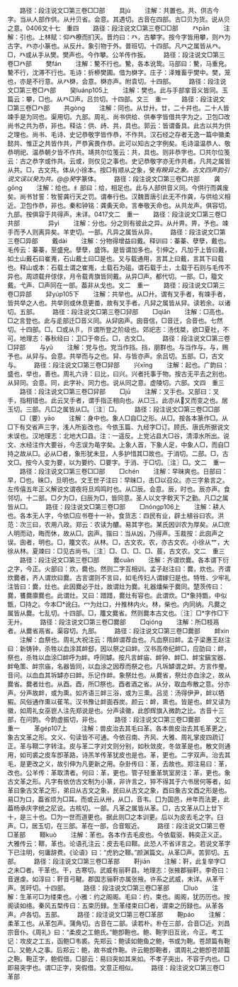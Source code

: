 <!-- { "loadSidebar": true } -->
　　路径：段注说文□第三卷□□部
　　具jù
　　注解：共置也。共、供古今字。当从人部作供。从廾贝省。会意。其遇切。古音在四部。古□贝为货。说从贝之意。0406文十七　重四
　　路径：段注说文□第三卷□□部
　　癶pān
　　注解：引也。上林赋：仰癶橑而扪天。晋灼曰：癶，古攀字。按今字皆用攀，则癶为古字。癶亦小篆也。从反廾。象引物于外。普班切。十四部。凡癶之属皆从癶。□，癶或从手从樊。樊声也。今作攀。公羊传作扳。
　　路径：段注说文□第三卷□癶部
　　樊fán
　　注解：驇不行也。驇，各本讹鸷。马部曰：驇，马重皃。驇不行，沈滞不行也。毛诗：折桺樊圃。借为棥字。庄子：泽雉畜乎樊中。樊，笼也，亦是不行意。从癶棥，会意。棥亦声。附袁切。十四部。
　　路径：段注说文□第三卷□癶部
　　奱luánp105上
　　注解：樊也。此与手部挛音义皆同。玉篇云：攀，□也。从癶□声。吕贠切。十四部。文三　重一
　　路径：段注说文□第三卷□癶部
　　共ɡònɡ
　　注解：同也。从廿廾。廿，二十幷也。二十人皆竦手是为同也。渠用切。九部。周礼、尚书供给、供奉字皆借共字为之。卫包□改尚书之共为恭，非也。释诂：供、歭、共，具也。郭云：皆谓备具。此古以共为供之理也。尚书、毛诗、史记恭敬字皆作恭，不作共。汉石经之存者无逸一篇中徽柔懿共、惟正之共皆作共，严恭寅畏作恭。此可以知古之字例矣。毛诗温温恭人、敬恭明祀、温恭朝夕皆不作共。靖共尔位笺云：共，具也。则非恭字也。□共尔位笺云：古之恭字或作共。云或，则仅见之事也。史记恭敬字亦无作共者。凡共之属皆从共。□，古文共。体从小徐本。按□有顺从之象，癸*有睽异之象。古文四声韵引说文误以癸为共。@@癸*字篆体。
　　路径：段注说文□第三卷□共部
　　龚ɡōnɡ
　　注解：给也。纟部曰：给，相足也。此与人部供音义同。今供行而龚废矣。尚书甘誓：牧誓龚行天之罚。谓奉行也。汉魏晋唐引此无不作龚，与供给义相近。卫包作恭，非也。秦和钟铭：龚夤天命。言奉敬天命也。从共龙声。俱容切。九部。按俱容于共得声。未详。0417文二　重一
　　路径：段注说文□第三卷□共部
　　
　　异yì
　　注解：分也。分之则有彼此之异。从廾畀。畀，予也。竦手而予人则离异矣。羊吏切。一部。凡异之属皆从异。
　　路径：段注说文□第三卷□异部
　　戴dài
　　注解：分物得增益曰戴。释训曰：蓁蓁、孽孽，戴也。毛传云：蓁蓁，至盛皃。孽孽，盛饰。是皆谓加多也。引伸之，凡加于上皆曰戴，如土山戴石曰崔嵬，石山戴土曰□是也。又与载通用，言其上曰戴，言其下曰载也。释山或本：石载土谓之崔嵬，土载石为砠。谓石载于土，土载于石则与毛传不异也。周颂载弁俅俅，月令载靑旗皆同戴。从异□声。都代切。一部。□，籀文戴。弋声、□声同在一部。葢非从戈也。文二　重一
　　路径：段注说文□第三卷□异部
　　舁yúp105下
　　注解：共举也。从□廾。谓有叉手者，有竦手者，皆共举之人也。共举则或休息更畨，故有叉手者。凡舁之属皆从舁。读若余。以诸切。五部。
　　路径：段注说文□第三卷□舁部
　　□qiān
　　注解：□高也。□之言登也。此与辵部迁□音义同。从舁囟声。囱音信，□音迁，合音也。七然切。十四部。□，□或从卪。卪谓所登之阶级也。郊祀志：汤伐桀，欲□夏社，不可。地理志：春秋经曰：卫□于帝丘。□，古文□。
　　路径：段注说文□第三卷□舁部
　　与yǔ
　　注解：党与也。党当作挡。挡，朋群也。与当作与。与，赐予也。从舁与。会意。共举而与之也。舁、与皆亦声。余吕切。五部。□，古文与。
　　路径：段注说文□第三卷□舁部
　　兴xīnɡ
　　注解：起也。广韵曰：盛也，举也，善也。周礼六诗：曰比，曰兴。兴者托事于物。按古无平去之别也。从舁同。会意。同，此字补。同力也。说从同之意。虚陵切。六部。文四　重三
　　路径：段注说文□第三卷□舁部
　　□jū
　　注解：叉手也。又部曰：叉手，指相错也。此云叉手者，谓手指正相向也。从□彐。此亦从又而变之也。居玉切。三部。凡□之属皆从□。〖注〗□。
　　路径：段注说文□第三卷□□部
　　□（要）yāo
　　注解：身中也。象人□自□之形。从□。按各本篆作□。从□下有交省声三字，浅人所妄改也。今依玉篇、九经字□订。顾氏、唐氏所据说文未误也。汉地理志：北地大□县。注：一遥反。上党沾县大□谷，清漳水所出。说文、水经注作大要谷，今志误为黾字矣。上象人首，下象人足，中象人□，而自□持之故从□。必从□者，象形犹未显，人多护惜其□故也。于消切。二部。□，古文□。按今人变为要，以为要约、□要字。于消、于□切。〖注〗□。文二　重一
　　路径：段注说文□第三卷□□部
　　□chén
　　注解：早昧爽也。日部曰：早，□也。昧□，旦明也。文王世子注曰：早昧□，击□以召众。亦三字絫言之。左传僖五年正义解说文谓夜将旦鸡鸣时也。从□辰。会意。辰，时也。辰亦声。食邻切。十二部。□夕为□，臼辰为□，皆同意。圣人以文字敎天下之勤。凡□之属皆从□。
　　路径：段注说文□第三卷□部
　　□nónɡp106上
　　注解：耕人也。各本无人字，今依□应书卷十一补。食货志：四民有业，辟土植谷曰农。洪范：次三曰，农用八政。郑云：农读为醲。易其字也。某氏因训农为厚矣。从□庶人明而动，晦而休，故从□。囟声。锴曰：当从凶，乃得声。玉裁按：此囱声之误。囱者，明也。□，籒文农。从林。□，古文农。农，亦古文农。小徐从艹，大徐从林。夏竦曰：□见古尚书。〖注〗□、□、□、□、莀，古文农。文二　重三
　　路径：段注说文□第三卷□部
　　爨cuàn
　　注解：齐谓炊爨。各本谓下衍之字，今正。火部曰：炊，爨也。然则二字互相训。孟子赵注曰：爨，炊也。齐谓炊爨者，齐人谓炊曰爨。古言谓则不言曰，如毛传妇人谓嫁归是也。特牲、少牢礼注皆曰：爨，灶也。此因爨必于灶，故谓灶为爨。礼器燔柴于爨同。楚茨传曰：爨，饔爨廪爨也。此谓灶。又曰：踖踖，爨灶有容也。此谓炊。□*象持甑，中似甑，□持之。今本□*讹臼。冖为灶口，廾推林内火。林，柴也。内同纳。凡爨之属皆从爨。七乱切。十四部。□，籒文爨省。然则爨本古文也。〖注〗□*字作□下无廾。
　　路径：段注说文□第三卷□爨部
　　□qiónɡ
　　注解：所□枝鬲者。从爨省鬲省。渠容切。九部。
　　路径：段注说文□第三卷□爨部
　　衅xìn
　　注解：血祭也。周礼大祝注云：隋衅谓荐血也。凡血祭曰衅。孟子梁惠王赵注曰：新铸钟，杀牲以血涂其衅郄，因以祭之曰衅。汉书高帝纪衅□，应劭曰：衅，祭也，杀牲以血涂□衅呼为衅。呼同罅。按凡言衅庙、衅钟、衅□、衅宝鎭宝器、衅龟策、衅宗庙，名器皆同，以血涂之因荐而祭之也。凡坼罅谓之衅。方言作璺。音问。以血血其坼罅亦曰衅。乐记作衅。象祭灶也。从爨省，祭灶亦血涂之，故从爨省。爨者灶也。从酉。酉，所□祭也。酉者酒之省。从分，取血布散之意。分亦声。分声故衅，或为熏。如齐语三衅三浴，或为三熏。吕览：汤得伊尹，衅以牺豭。风俗通作熏以萑苇。汉书豫让衅面吞炭。颜云：衅，熏也。皆是也。衅又读为徽，如周礼女巫鬯人注先郑说是也。分声读徽，此卽辉旗入微韵之比。古音十三部，在问韵。今韵虚振切，非也。
　　路径：段注说文□第三卷□爨部
　　文三　重一
　　革ɡép107上
　　注解：兽皮治去其毛曰革。各本兽皮治去其毛革更之，象古文革之形。文义、句读皆不可通。今依召南、齐风、大雅、周礼掌皮四疏订正。革与鞹二字转注。皮与革二字对文则分别，如秋敛皮，冬敛革是也。散文则通用，如司裘之皮车卽革路，诗羔羊传革犹皮也是也。革，更也。二字双声。治去其毛，是更改之义，故引伸为凡更新之用。杂卦传曰：革，去故也。郑注易曰：革，改也。公羊传：革取清者。何曰：革，更也。管子轻重革筑室房注：革，更也。象古文革之形。凡字有依仿古文制为小篆，非许言之，猝不得其于六书居何等者，如革曰象古文革之形，弟曰从古文之象，民曰从古文之象，酉曰象古文酉之形是也。易□为口，葢省烦为□耳。而或云从卅，从囗，音韦。囗为国邑，卅年而法更，此葢杨承庆字统之肊说。古核切。一部。凡革之属皆从革。□，古文革从□上廿下十，是三十也。□为一世而道更也。据此则□之本训更。后以为皮去毛之字。臼声。□，居玉切，在三部。革在一部，合音冣近。
　　路径：段注说文□第三卷□革部
　　鞹kuò
　　注解：革也。各本作去毛皮也。今依载驱、韩奕正义正。大雅传云：鞹，革也。论语孔注云：皮去毛曰鞹。此恐人不省详言之。若说文革字下已注明，何庸辞费。《论语》曰：“虎豹之鞹。”颜渊篇文。从革□声。苦郭切。五部。
　　路径：段注说文□第三卷□革部
　　靬jiān
　　注解：靬，此复举字□之未□者。干革也。干，古寒切。武威有丽靬县。地理志：张掖郡骊靬。李奇曰：音遟虔。如淳曰：靬音弓鞬。郡国志骊靬亦属张掖。许系之武威，未详。从革干声。苦旰切。十四部。
　　路径：段注说文□第三卷□革部
　　□luò
　　注解：生革可□为缕束也。小雅：约之阁阁。毛曰：约，束也。阁阁，犹历历也。按阁读如络。秦风五楘传曰：五束历録。生革缕束曰□者，谓束之历録也。从革各声。卢各切。五部。
　　路径：段注说文□第三卷□革部
　　鞄páo
　　注解：柔革工也。从革包声。蒲角切。古音在二部。读若朴。朴在三部，合音□近。刘昌宗音仆。《周礼》曰：“柔皮之工鲍氏。”鲍卽鞄也。鲍、鞄字旧互讹，今正。考工记：攻皮之工五，函鲍□韦裘。先郑云：鲍读如鲍鱼之鲍，书或为鞄。苍颉篇有鞄□。又鲍人之事。后郑云：鲍，故书或作鞄。许云鲍卽鞄者，谓周礼之鲍卽苍颉篇之鞄。鞄正字，鲍假借。□部云：易曰突如其来如。不孝子突出，不容于内也。□即易突字也。谓□正字，突假借。文意正相似。
　　路径：段注说文□第三卷□革部
